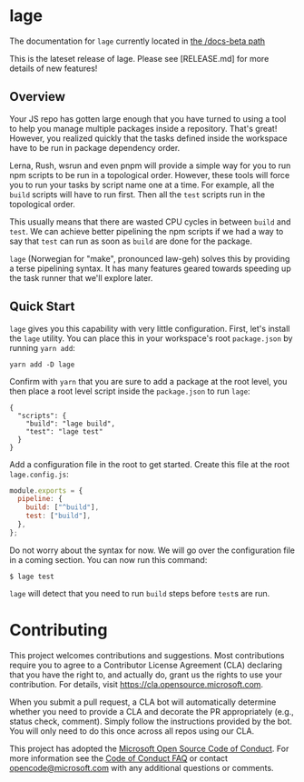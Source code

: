 # lage

The documentation for `lage` currently located in [the /docs-beta path](https://github.com/microsoft/lage/tree/master/docs-beta/docs)

This is the lateset release of lage. Please see [RELEASE.md] for more details of new features!

## Overview

Your JS repo has gotten large enough that you have turned to using a tool to help you manage multiple packages inside a repository. That's great! However, you realized quickly that the tasks defined inside the workspace have to be run in package dependency order.

Lerna, Rush, wsrun and even pnpm will provide a simple way for you to run npm scripts to be run in a topological order. However, these tools will force you to run your tasks by script name one at a time. For example, all the `build` scripts will have to run first. Then all the `test` scripts run in the topological order.

This usually means that there are wasted CPU cycles in between `build` and `test`. We can achieve better pipelining the npm scripts if we had a way to say that `test` can run as soon as `build` are done for the package.

`lage` (Norwegian for "make", pronounced law-geh) solves this by providing a terse pipelining syntax. It has many features geared towards speeding up the task runner that we'll explore later.

## Quick Start

`lage` gives you this capability with very little configuration. First, let's install the `lage` utility. You can place this in your workspace's root `package.json` by running `yarn add`:

```
yarn add -D lage
```

Confirm with `yarn` that you are sure to add a package at the root level, you then place a root level script inside the `package.json` to run `lage`:

```
{
  "scripts": {
    "build": "lage build",
    "test": "lage test"
  }
}
```

Add a configuration file in the root to get started. Create this file at the root `lage.config.js`:

```js
module.exports = {
  pipeline: {
    build: ["^build"],
    test: ["build"],
  },
};
```

Do not worry about the syntax for now. We will go over the configuration file in a coming section. You can now run this command:

```
$ lage test
```

`lage` will detect that you need to run `build` steps before `test`s are run.


# Contributing

This project welcomes contributions and suggestions.  Most contributions require you to agree to a
Contributor License Agreement (CLA) declaring that you have the right to, and actually do, grant us
the rights to use your contribution. For details, visit https://cla.opensource.microsoft.com.

When you submit a pull request, a CLA bot will automatically determine whether you need to provide
a CLA and decorate the PR appropriately (e.g., status check, comment). Simply follow the instructions
provided by the bot. You will only need to do this once across all repos using our CLA.

This project has adopted the [Microsoft Open Source Code of Conduct](https://opensource.microsoft.com/codeofconduct/).
For more information see the [Code of Conduct FAQ](https://opensource.microsoft.com/codeofconduct/faq/) or
contact [opencode@microsoft.com](mailto:opencode@microsoft.com) with any additional questions or comments.
